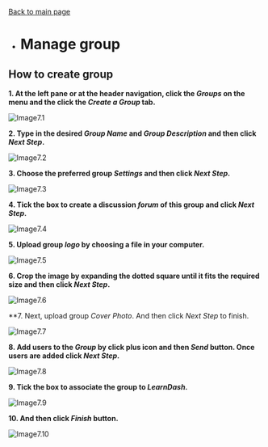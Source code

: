 [Back to main page](https://github.com/samremonte/b1m/blob/main/documentation.md)

- # Manage group

<h2>How to create group</h2>

**1. At the left pane or at the header navigation, click the _Groups_ on the menu and the click the _Create a Group_ tab.**

![Image7.1](/img/7.1.PNG)

**2. Type in the desired _Group Name_ and _Group Description_ and then click _Next Step_.**

![Image7.2](/img/7.2.PNG)

**3. Choose the preferred group _Settings_ and then click _Next Step_.**

![Image7.3](/img/7.3.PNG)

**4. Tick the box to create a discussion _forum_ of this group and click _Next Step_.**

![Image7.4](/img/7.4.PNG)

**5. Upload group _logo_ by choosing a file in your computer.**

![Image7.5](/img/7.5.PNG)

**6. Crop the image by expanding the dotted square until it fits the required size and then click _Next Step_.**

![Image7.6](/img/7.6.PNG)

**7. Next, upload group _Cover Photo_. And then click _Next Step_ to finish.

![Image7.7](/img/7.7.PNG)

**8. Add users to the _Group_ by click plus icon and then _Send_ button. Once users are added click _Next Step_.**

![Image7.8](/img/7.8.PNG)

**9. Tick the box to associate the group to _LearnDash_.**

![Image7.9](/img/7.9.PNG)

**10. And then click _Finish_ button.**

![Image7.10](/img/7.10.PNG)

